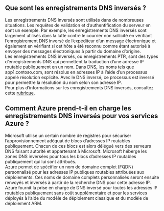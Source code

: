 ## Que sont les enregistrements DNS inversés ?

Les enregistrements DNS inversés sont utilisés dans de nombreuses situations. Les requêtes de validation et d’authentification du serveur en sont un exemple. Par exemple, les enregistrements DNS inversés sont largement utilisés dans la lutte contre le courrier non sollicité en vérifiant l’enregistrement DNS inversé de l’expéditeur d’un message électronique et également en vérifiant si cet hôte a été reconnu comme étant autorisé à envoyer des messages électroniques à partir du domaine d’origine.<BR> Les enregistrements DNS inversés, ou enregistrements PTR, sont des types d’enregistrements DNS qui permettent la traduction d’une adresse IP routable publiquement en un nom. Dans DNS, les noms tels que app1.contoso.com, sont résolus en adresses IP à l’aide d’un processus appelé résolution explicite. Avec le DNS inversé, ce processus est inversé pour permettre la résolution du nom selon son adresse IP.<BR> Pour plus d’informations sur les enregistrements DNS inversés, consultez cette [rubrique](http://en.wikipedia.org/wiki/Reverse_DNS_lookup).<BR>

## Comment Azure prend-t-il en charge les enregistrements DNS inversés pour vos services Azure ?

Microsoft utilise un certain nombre de registres pour sécuriser l’approvisionnement adéquat de blocs d’adresses IP routables publiquement. Chacun de ces blocs est alors délégué vers des serveurs DNS faisant autorité et appartenant à Microsoft. Microsoft héberge les zones DNS inversées pour tous les blocs d’adresses IP routables publiquement qui lui sont attribués. <BR> Azure permet de spécifier un nom de domaine complet (FQDN) personnalisé pour les adresses IP publiques routables attribuées aux déploiements. Ces noms de domaine complets personnalisés seront ensuite renvoyés et inversés à partir de la recherche DNS pour cette adresse IP.<BR> Azure fournit la prise en charge de DNS inversé pour toutes les adresses IP routables publiquement sans coût supplémentaire et pour les services déployés à l’aide du modèle de déploiement classique et du modèle de déploiement ARM.

<!---HONumber=AcomDC_0309_2016-->
